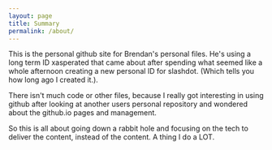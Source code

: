 ```yaml
---
layout: page
title: Summary
permalink: /about/
---
```


This is the personal github site for Brendan's personal files. He's using a long term  ID xasperated that came about after spending what seemed like a whole afternoon creating a new personal ID for slashdot. (Which tells you how long ago I created it.).

There isn't much code or other files, because I really got interesting in using github after looking at another users personal repository and wondered about the github.io pages and management.

So this is all about going down a rabbit hole and focusing on the tech to deliver the content, instead of the content. A thing I do a LOT.

